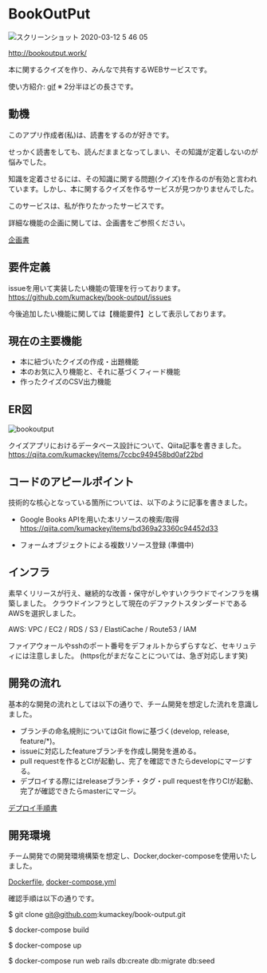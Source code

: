 # BookOutPut

![スクリーンショット 2020-03-12 5 46 05](https://user-images.githubusercontent.com/55213482/76595212-71cf2500-653e-11ea-8c42-c2e49e40cc54.png)

http://bookoutput.work/

本に関するクイズを作り、みんなで共有するWEBサービスです。

使い方紹介: [gif](https://twitter.com/kumackey_/status/1241634940216729600)
※ 2分半ほどの長さです。

## 動機

このアプリ作成者(私)は、読書をするのが好きです。

せっかく読書をしても、読んだままとなってしまい、その知識が定着しないのが悩みでした。

知識を定着させるには、その知識に関する問題(クイズ)を作るのが有効と言われています。しかし、本に関するクイズを作るサービスが見つかりませんでした。

このサービスは、私が作りたかったサービスです。

詳細な機能の企画に関しては、企画書をご参照ください。

[企画書](https://github.com/kumackey/book-output/wiki/Proposal)

## 要件定義

issueを用いて実装したい機能の管理を行っております。
https://github.com/kumackey/book-output/issues

今後追加したい機能に関しては【機能要件】として表示しております。

## 現在の主要機能

- 本に紐づいたクイズの作成・出題機能
- 本のお気に入り機能と、それに基づくフィード機能
- 作ったクイズのCSV出力機能

## ER図

![bookoutput](https://user-images.githubusercontent.com/55213482/77245830-f881b180-6c64-11ea-8511-130f8b641da4.png)

クイズアプリにおけるデータベース設計について、Qiita記事を書きました。
https://qiita.com/kumackey/items/7ccbc949458bd0af22bd

## コードのアピールポイント

技術的な核心となっている箇所については、以下のように記事を書きました。

- Google Books APIを用いた本リソースの検索/取得
https://qiita.com/kumackey/items/bd369a23360c94452d33

- フォームオブジェクトによる複数リソース登録
(準備中)

## インフラ

素早くリリースが行え、継続的な改善・保守がしやすいクラウドでインフラを構築しました。
クラウドインフラとして現在のデファクトスタンダードであるAWSを選択しました。

AWS: VPC / EC2 / RDS / S3 / ElastiCache / Route53 / IAM

ファイアウォールやsshのポート番号をデフォルトからずらすなど、セキリュティには注意しました。
(https化がまだなことについては、急ぎ対応します笑)

## 開発の流れ

基本的な開発の流れとしては以下の通りで、チーム開発を想定した流れを意識しました。

- ブランチの命名規則についてはGit flowに基づく(develop, release, feature/*)。
- issueに対応したfeatureブランチを作成し開発を進める。
- pull requestを作るとCIが起動し、完了を確認できたらdevelopにマージする。
- デプロイする際にはreleaseブランチ・タグ・pull requestを作りCIが起動、完了が確認できたらmasterにマージ。

[デプロイ手順書](https://github.com/kumackey/book-output/wiki/How-to-deploy)

## 開発環境

チーム開発での開発環境構築を想定し、Docker,docker-composeを使用いたしました。

[Dockerfile](https://github.com/kumackey/book-output/blob/develop/Dockerfile), [docker-compose.yml](https://github.com/kumackey/book-output/blob/develop/docker-compose.yml)

確認手順は以下の通りです。

$ git clone git@github.com:kumackey/book-output.git

$ docker-compose build

$ docker-compose up

$ docker-compose run web rails db:create db:migrate db:seed

